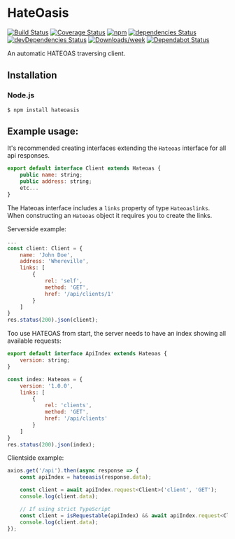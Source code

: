 # HateOasis
[![Build Status][1]][2]
[![Coverage Status][3]][4]
[![npm][5]][6]
[![dependencies Status][7]][8]
[![devDependencies Status][9]][10]
[![Downloads/week][11]][12]
[![Dependabot Status][13]][14]

[1]: https://www.travis-ci.com/gnarr/hateoasis.svg?branch=main
[2]: https://www.travis-ci.com/gnarr/hateoasis
[3]: https://coveralls.io/repos/github/gnarr/hateoasis/badge.svg?branch=main
[4]: https://coveralls.io/github/gnarr/hateoasis?branch=main
[5]: https://img.shields.io/npm/v/hateoasis.svg?style=flat-square
[6]: https://www.npmjs.com/package/hateoasis
[7]: https://david-dm.org/gnarr/hateoasis.svg
[8]: https://david-dm.org/gnarr/hateoasis
[9]: https://david-dm.org/gnarr/hateoasis/dev-status.svg
[10]: https://david-dm.org/gnarr/hateoasis?type=dev
[11]: https://img.shields.io/npm/dw/hateoasis.svg
[12]: https://www.npmjs.com/package/hateoasis
[13]: https://api.dependabot.com/badges/status?host=github&repo=gnarr/hateoasis
[14]: https://dependabot.com

An automatic HATEOAS traversing client.

## Installation

### Node.js

    $ npm install hateoasis

## Example usage:

It's recommended creating interfaces extending the `Hateoas` interface for all api responses.

```javascript
export default interface Client extends Hateoas {
    public name: string;
    public address: string;
    etc...
}
```
The Hateoas interface includes a `links` property of type `Hateoaslinks`. When constructing an `Hateoas` object it requires you to create the links. 

Serverside example:
```javascript
...
const client: Client = {
    name: 'John Doe',
    address: 'Whereville',
    links: [
        {
            rel: 'self',
            method: 'GET',
            href: '/api/clients/1'
        }
    ]
}
res.status(200).json(client);
```
Too use HATEOAS from start, the server needs to have an index showing all available requests:
```javascript
export default interface ApiIndex extends Hateoas {
    version: string;
}
```
```javascript
const index: Hateoas = {
    version: '1.0.0',
    links: [
        {
            rel: 'clients',
            method: 'GET',
            href: '/api/clients'
        }
    ]
}
res.status(200).json(index);
```
Clientside example:
```javascript
axios.get('/api').then(async response => {
    const apiIndex = hateoasis(response.data);

    const client = await apiIndex.request<Client>('client', 'GET');
    console.log(client.data);

    // If using strict TypeScript
    const client = isRequestable(apiIndex) && await apiIndex.request<Client>('client', 'GET');
    console.log(client.data);
});
```
